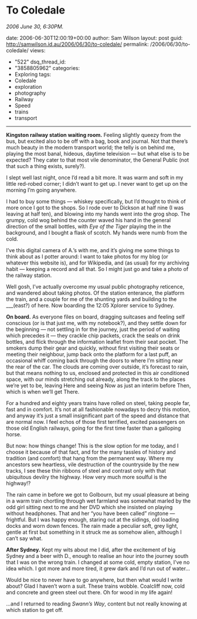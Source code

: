 To Coledale
===========

*2006 June 30, 6:30PM.*

date: 2006-06-30T12:00:19+00:00
author: Sam Wilson
layout: post
guid: http://samwilson.id.au/2006/06/30/to-coledale/
permalink: /2006/06/30/to-coledale/
views:
  - "522"
dsq_thread_id:
  - "3858805962"
categories:
  - Exploring
tags:
  - Coledale
  - exploration
  - photography
  - Railway
  - Speed
  - trains
  - transport
---
**Kingston railway station waiting room.** Feeling slightly queezy from the bus, but excited also to be off with a bag, book and journal. Not that there’s much beauty in the modern transport world; the telly is on behind me, playing the most banal, hideous, daytime television — but what else is to be expected? They cater to that most vile denominator, the General Public (not that such a thing exists, surely?).

I slept well last night, once I’d read a bit more. It was warm and soft in my little red-robed corner; I didn’t want to get up. I never want to get up on the morning I’m going anywhere.

I had to buy some things — whiskey specifically, but I’d thought to think of more once I got to the shops. So I rode over to Dickson at half nine (I was leaving at half ten), and blowing into my hands went into the grog shop. The grumpy, cold wog behind the counter waved his hand in the general direction of the small bottles, with _Eye of the Tiger_ playing the in the background, and I bought a flask of scotch. My hands were numb from the cold.

I’ve this digital camera of A.’s with me, and it’s giving me some things to think about as I potter around: I want to take photos for my blog (or whatever this website is), and for Wikipedia, and (as usual) for my archiving habit — keeping a record and all that. So I might just go and take a photo of the railway station.

Well gosh, I’ve actually overcome my usual public photography reticence, and wandered about taking photos. Of the station enterance, the platform the train, and a couple for me of the shunting yards and building to the \___(east?) of here. Now boarding the 12:05 Xplorer service to Sydney.

**On board.** As everyone files on board, dragging suitcases and feeling self conscious (or is that just me, with my notebook?), and they settle down for the beginning — not settling in for the journey, just the period of waiting which precedes it — they crackle chip packets, crack the seals on drink bottles, and flick through the information leaflet from their seat pocket. The smokers dump their gear and quickly, without first visiting their seats or meeting their neighbour, jump back onto the platform for a last puff, an occasional whiff coming back through the doors to where I’m sitting near the rear of the car. The clouds are coming over outside, it’s forecast to rain, but that means nothing to us, enclosed and protected in this air conditioned space, with our minds stretching out already, along the track to the places we’re yet to be, leaving Here and seeing Now as just an interim before Then, which is when we’ll get There.

For a hundred and eighty years trains have rolled on steel, taking people far, fast and in comfort. It’s not at all fashionable nowadays to decry this motion, and anyway it’s just a small insignificant part of the speed and distance that are normal now. I feel echos of those first terrified, excited passengers on those old English railways, going for the first time faster than a galloping horse.

But now: how things change! This is the slow option for me today, and I choose it because of that fact, and for the many tassles of history and tradition (and comfort) that hang from the permanent way. Where my ancestors sew heartless, vile destruction of the countryside by the new tracks, I see these thin ribbons of steel and contrast only with that ubiquitous devilry the highway. How very much more soulful is the highway!?

The rain came in before we got to Golbourn, but my usual pleasure at being in a warm train chortling through wet farmland was somewhat marled by the odd girl sitting next to me and her DVD which she insisted on playing without headphones. That and her “you have been called” ringtone — frightful. But I was happy enough, staring out at the sidings, old loading docks and worn down fences. The rain made a peculiar soft, grey light, gentle at first but something in it struck me as somehow alien, although I can’t say what.

**After Sydney.** Kept my wits about me I did, after the excitement of big Sydney and a beer with D., enough to realise an hour into the journey south that I was on the wrong train. I changed at some cold, empty station, I’ve no idea which. I got more and more tired, it grew dark and I’d run out of water…

Would be nice to never have to go anywhere, but then what would I write about? Glad I haven’t worn a suit. These trains wobble. Coalcliff now, cold and concrete and green steel out there. Oh for wood in my life again!

...and I returned to reading _Swann’s Way_, content but not really knowing at which station to get off.

